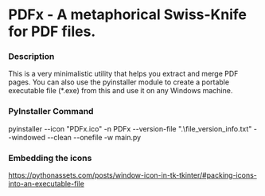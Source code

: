 # PDFx - A metaphorical Swiss-Knife for PDF files.

### Description
This is a very minimalistic utility that helps you extract and merge PDF pages. You can also use the pyinstaller module to create a portable executable file (*.exe) from this and use it on any Windows machine.

### PyInstaller Command
pyinstaller --icon "PDFx.ico" -n PDFx --version-file ".\file_version_info.txt" --windowed --clean --onefile -w main.py

### Embedding the icons
https://pythonassets.com/posts/window-icon-in-tk-tkinter/#packing-icons-into-an-executable-file

